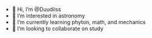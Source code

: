 - 👋 Hi, I’m @Duudiiss
- 👀 I’m interested in astronomy
- 🌱 I’m currently learning phyton, math, and mechanics
- 💞️ I’m looking to collaborate on study

<!---
Duudiiss/Duudiiss is a ✨ special ✨ repository because its `README.md` (this file) appears on your GitHub profile.
You can click the Preview link to take a look at your changes.
--->
